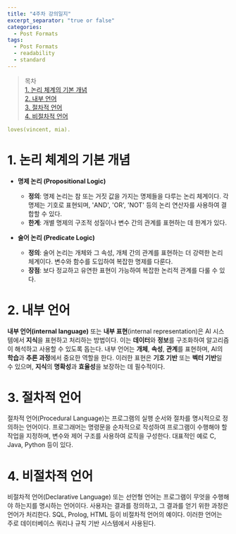 ```yaml
---
title: "4주차 강의일지"
excerpt_separator: "true or false"
categories:
  - Post Formats
tags:
  - Post Formats
  - readability
  - standard
---
```


> 목차  
> [1. 논리 체계의 기본 개념](#1-논리-체계의-기본-개념)  
> [2. 내부 언어](#2-내부-언어)  
> [3. 절차적 언어](#3-절차적-언어)  
> [4. 비절차적 언어](#4-비절차적-언어)   

```yaml
loves(vincent, mia).
```
  
# 1. 논리 체계의 기본 개념  
- **명제 논리 (Propositional Logic)**
  - **정의**: 명제 논리는 참 또는 거짓 값을 가지는 명제들을 다루는 논리 체계이다. 각 명제는 기호로 표현되며, 'AND', 'OR', 'NOT' 등의 논리 연산자를 사용하여 결합할 수 있다.
  - **한계**: 개별 명제의 구조적 성질이나 변수 간의 관계를 표현하는 데 한계가 있다.

- **술어 논리 (Predicate Logic)**
  - **정의**: 술어 논리는 개체와 그 속성, 개체 간의 관계를 표현하는 더 강력한 논리 체계이다. 변수와 함수를 도입하여 복잡한 명제를 다룬다.
  - **장점**: 보다 정교하고 유연한 표현이 가능하여 복잡한 논리적 관계를 다룰 수 있다.

# 2. 내부 언어
**내부 언어(internal language)** 또는 **내부 표현**(internal representation)은 AI 시스템에서 **지식**을 표현하고 처리하는 방법이다. 이는 **데이터**와 **정보**를 구조화하여 알고리즘이 해석하고 사용할 수 있도록 돕는다. 내부 언어는 **개체**, **속성**, **관계**를 표현하며, AI의 **학습**과 **추론 과정**에서 중요한 역할을 한다. 이러한 표현은 **기호 기반** 또는 **벡터 기반**일 수 있으며, **지식**의 **명확성**과 **효율성**을 보장하는 데 필수적이다.

# 3. 절차적 언어
절차적 언어(Procedural Language)는 프로그램의 실행 순서와 절차를 명시적으로 정의하는 언어이다. 프로그래머는 명령문을 순차적으로 작성하여 프로그램이 수행해야 할 작업을 지정하며, 변수와 제어 구조를 사용하여 로직을 구성한다. 대표적인 예로 C, Java, Python 등이 있다.

# 4. 비절차적 언어
비절차적 언어(Declarative Language) 또는 선언형 언어는 프로그램이 무엇을 수행해야 하는지를 명시하는 언어이다. 사용자는 결과를 정의하고, 그 결과를 얻기 위한 과정은 언어가 처리한다. SQL, Prolog, HTML 등이 비절차적 언어의 예이다. 이러한 언어는 주로 데이터베이스 쿼리나 규칙 기반 시스템에서 사용된다.
